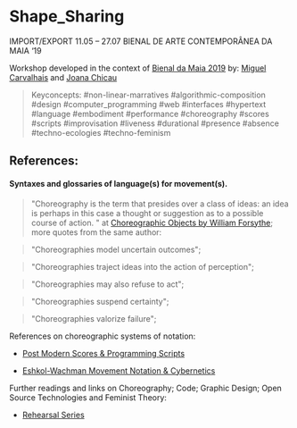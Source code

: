 # Shape_Sharing

IMPORT/EXPORT 11.05 – 27.07 BIENAL DE ARTE CONTEMPORÂNEA DA MAIA ‘19 

Workshop developed in the context of [Bienal da Maia 2019](http://bienaldamaia.com/) by: [Miguel Carvalhais](carvalhais.org) and [Joana Chicau](joanachicau.com) 
    
> Keyconcepts: #non-linear-marratives #algorithmic-composition #design #computer_programming #web #interfaces #hypertext #language #embodiment #performance #choreography #scores #scripts #improvisation #liveness #durational #presence #absence #techno-ecologies #techno-feminism 
    
## References:
#### Syntaxes and glossaries of language(s) for movement(s).

> "Choreography is the term that presides over a class of ideas: an idea is perhaps in this case a thought or suggestion as to a possible course of action. " at [Choreographic Objects by William Forsythe](http://www.williamforsythe.com/essay.html); more quotes from the same author:

> "Choreographies model uncertain outcomes";

> "Choreographies traject ideas into the action of perception";

> "Choreographies may also refuse to act";

> "Choreographies suspend certainty";

> "Choreographies valorize failure";


References on choreographic systems of notation:

* [Post Modern Scores & Programming Scripts](http://pzwart1.wdka.hro.nl/~jo/notebook/series/glossary.html)

* [Eshkol-Wachman Movement Notation & Cybernetics](https://joanachicau.x-temporary.org/)


Further readings and links on Choreography; Code; Graphic Design; Open Source Technologies and Feminist Theory:
* [Rehearsal Series](https://github.com/JoBCB/Rehearsal_Series/wiki/References)
